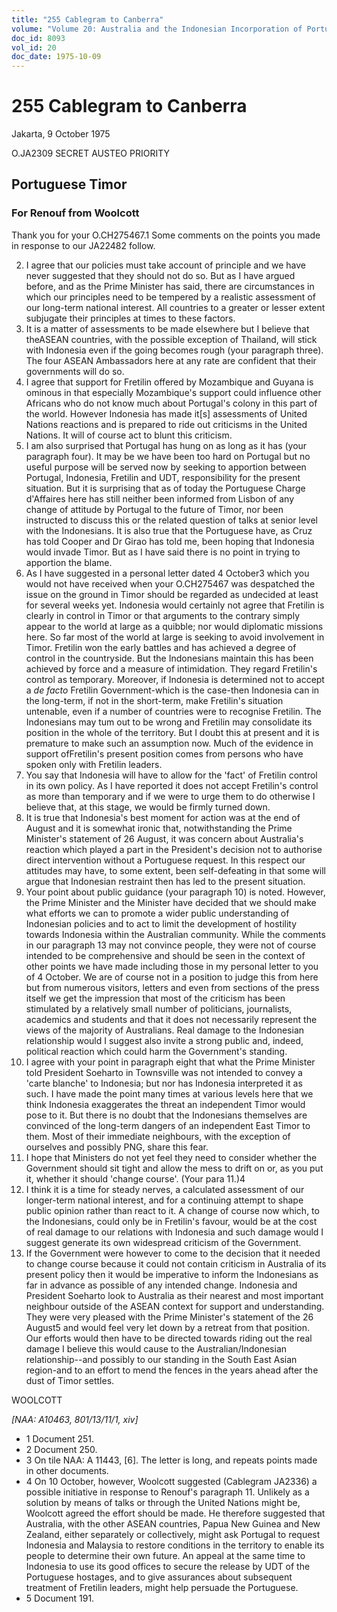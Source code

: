 ```yaml
---
title: "255 Cablegram to Canberra"
volume: "Volume 20: Australia and the Indonesian Incorporation of Portuguese Timor, 1974-1976"
doc_id: 8093
vol_id: 20
doc_date: 1975-10-09
---
```


# 255 Cablegram to Canberra

Jakarta, 9 October 1975

O.JA2309 SECRET AUSTEO PRIORITY

## Portuguese Timor

### For Renouf from Woolcott

Thank you for your O.CH275467.1 Some comments on the points you made in response to our JA22482 follow.

  2. I agree that our policies must take account of principle and we have never suggested that they should not do so. But as I have argued before, and as the Prime Minister has said, there are circumstances in which our principles need to be tempered by a realistic assessment of our long-term national interest. All countries to a greater or lesser extent subjugate their principles at times to these factors.
  3. It is a matter of assessments to be made elsewhere but I believe that theASEAN countries, with the possible exception of Thailand, will stick with Indonesia even if the going becomes rough (your paragraph three). The four ASEAN Ambassadors here at any rate are confident that their governments will do so.
  4. I agree that support for Fretilin offered by Mozambique and Guyana is ominous in that especially Mozambique's support could influence other Africans who do not know much about Portugal's colony in this part of the world. However Indonesia has made it[s] assessments of United Nations reactions and is prepared to ride out criticisms in the United Nations. It will of course act to blunt this criticism.
  5. I am also surprised that Portugal has hung on as long as it has (your paragraph four). It may be we have been too hard on Portugal but no useful purpose will be served now by seeking to apportion between Portugal, Indonesia, Fretilin and UDT, responsibility for the present situation. But it is surprising that as of today the Portuguese Charge d'Affaires here has still neither been informed from Lisbon of any change of attitude by Portugal to the future of Timor, nor been instructed to discuss this or the related question of talks at senior level with the Indonesians. It is also true that the Portuguese have, as Cruz has told Cooper and Dr Girao has told me, been hoping that Indonesia would invade Timor. But as I have said there is no point in trying to apportion the blame.
  6. As I have suggested in a personal letter dated 4 October3 which you would not have received when your O.CH275467 was despatched the issue on the ground in Timor should be regarded as undecided at least for several weeks yet. Indonesia would certainly not agree that Fretilin is clearly in control in Timor or that arguments to the contrary simply appear to the world at large as a quibble; nor would diplomatic missions here. So far most of the world at large is seeking to avoid involvement in Timor. Fretilin won the early battles and has achieved a degree of control in the countryside. But the Indonesians maintain this has been achieved by force and a measure of intimidation. They regard Fretilin's control as temporary. Moreover, if Indonesia is determined not to accept a _de facto_ Fretilin Government-which is the case-then Indonesia can in the long-term, if not in the short-term, make Fretilin's situation untenable, even if a number of countries were to recognise Fretilin. The Indonesians may tum out to be wrong and Fretilin may consolidate its position in the whole of the territory. But I doubt this at present and it is premature to make such an assumption now. Much of the evidence in support ofFretilin's present position comes from persons who have spoken only with Fretilin leaders.
  7. You say that Indonesia will have to allow for the 'fact' of Fretilin control in its own policy. As I have reported it does not accept Fretilin's control as more than temporary and if we were to urge them to do otherwise I believe that, at this stage, we would be firmly turned down.
  8. It is true that Indonesia's best moment for action was at the end of August and it is somewhat ironic that, notwithstanding the Prime Minister's statement of 26 August, it was concern about Australia's reaction which played a part in the President's decision not to authorise direct intervention without a Portuguese request. In this respect our attitudes may have, to some extent, been self-defeating in that some will argue that Indonesian restraint then has led to the present situation.
  9. Your point about public guidance (your paragraph 10) is noted. However, the Prime Minister and the Minister have decided that we should make what efforts we can to promote a wider public understanding of Indonesian policies and to act to limit the development of hostility towards Indonesia within the Australian community. While the comments in our paragraph 13 may not convince people, they were not of course intended to be comprehensive and should be seen in the context of other points we have made including those in my personal letter to you of 4 October. We are of course not in a position to judge this from here but from numerous visitors, letters and even from sections of the press itself we get the impression that most of the criticism has been stimulated by a relatively small number of politicians, journalists, academics and students and that it does not necessarily represent the views of the majority of Australians. Real damage to the Indonesian relationship would I suggest also invite a strong public and, indeed, political reaction which could harm the Government's standing.
  10. I agree with your point in paragraph eight that what the Prime Minister told President Soeharto in Townsville was not intended to convey a 'carte blanche' to Indonesia; but nor has Indonesia interpreted it as such. I have made the point many times at various levels here that we think Indonesia exaggerates the threat an independent Timor would pose to it. But there is no doubt that the Indonesians themselves are convinced of the long-term dangers of an independent East Timor to them. Most of their immediate neighbours, with the exception of ourselves and possibly PNG, share this fear.
  11. I hope that Ministers do not yet feel they need to consider whether the Government should sit tight and allow the mess to drift on or, as you put it, whether it should 'change course'. (Your para 11.)4
  12. I think it is a time for steady nerves, a calculated assessment of our longer-term national interest, and for a continuing attempt to shape public opinion rather than react to it. A change of course now which, to the Indonesians, could only be in Fretilin's favour, would be at the cost of real damage to our relations with Indonesia and such damage would I suggest generate its own widespread criticism of the Government.
  13. If the Government were however to come to the decision that it needed to change course because it could not contain criticism in Australia of its present policy then it would be imperative to inform the Indonesians as far in advance as possible of any intended change. Indonesia and President Soeharto look to Australia as their nearest and most important neighbour outside of the ASEAN context for support and understanding. They were very pleased with the Prime Minister's statement of the 26 August5 and would feel very let down by a retreat from that position. Our efforts would then have to be directed towards riding out the real damage I believe this would cause to the Australian/Indonesian relationship--and possibly to our standing in the South East Asian region-and to an effort to mend the fences in the years ahead after the dust of Timor settles.



WOOLCOTT

_[NAA: A10463, 801/13/11/1, xiv]_

  * 1 Document 251.
  * 2 Document 250.
  * 3 On tile NAA: A 11443, [6]. The letter is long, and repeats points made in other documents.
  * 4 On 10 October, however, Woolcott suggested (Cablegram JA2336) a possible initiative in response to Renouf's paragraph 11. Unlikely as a solution by means of talks or through the United Nations might be, Woolcott agreed the effort should be made. He therefore suggested that Australia, with the other ASEAN countries, Papua New Guinea and New Zealand, either separately or collectively, might ask Portugal to request Indonesia and Malaysia to restore conditions in the territory to enable its people to determine their own future. An appeal at the same time to Indonesia to use its good offices to secure the release by UDT of the Portuguese hostages, and to give assurances about subsequent treatment of Fretilin leaders, might help persuade the Portuguese.
  * 5 Document 191.


